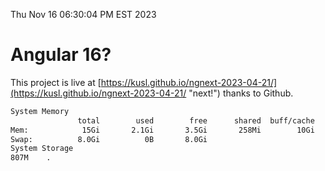 Thu Nov 16 06:30:04 PM EST 2023

# Angular 16?


This project is live at [https://kusl.github.io/ngnext-2023-04-21/](https://kusl.github.io/ngnext-2023-04-21/ "next!") thanks to Github.

```bash
System Memory
               total        used        free      shared  buff/cache   available
Mem:            15Gi       2.1Gi       3.5Gi       258Mi        10Gi        13Gi
Swap:          8.0Gi          0B       8.0Gi
System Storage
807M	.
```
